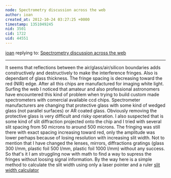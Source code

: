 ```yaml
---
node: Spectrometry discussion across the web
author: ioan
created_at: 2012-10-24 03:27:25 +0000
timestamp: 1351049245
nid: 3501
cid: 1722
uid: 44551
---
```




[ioan](../profile/ioan) replying to: [Spectrometry discussion across the web](../notes/warren/8-27-2012/spectrometry-discussion-across-web)

----
It seems that reflections between the air/glass/air/silicon boundaries adds constructively and destructively to make the interference fringes. Also is dependant of glass thickness. The fringe spacing is decreasing toward the red (NIR) edge. 
After all this chips are manufactured for imaging white light. Surfing the web I noticed that amateur and also professional astronomers have encountered this kind of problem when trying to build custom made spectrometers with comercial available ccd chips.
Spectrometer manufacturers are changing that protective glass with some kind of wedged glass (not parallel surfaces) or AR coated glass. Obviously removing the protective glass is very difficult and risky operation.
I also suspected that is some kind of slit diffraction projected onto the chip and I tried with several slit spacing from 50 microns to around 500 microns. The fringing was still there with exact spacing increasing toward red, only the amplitude was lower perhaps because of losing resolution with increasing slit width. Not to mention that I have changed the lenses, mirrors, diffractions gratings (glass 300 l/mm, plastic foil 500 l/mm, plastic foil 1000 l/mm) without any success. 
So that's it I am struggling now with math to find a way to supress the fringes without loosing signal information.
By the way here is a simple method to calculate the slit width using only a laser pointer and a ruler <a href="http://www.astrosurf.com/thizy/lhires3/index-en.html">slit width calculator</a>